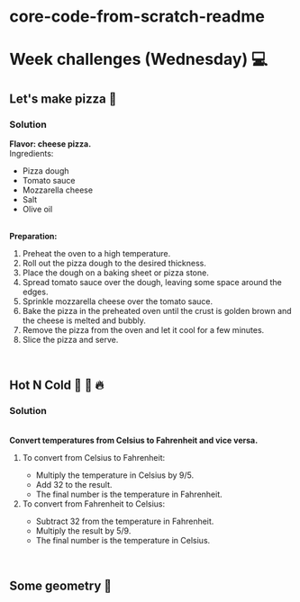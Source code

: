 # core-code-from-scratch-readme
<h1>Week challenges (Wednesday) 💻</h1>
<h2>Let's make pizza 🍕</h2>
<h3>Solution</h3>
  <b>Flavor: cheese pizza.</b><br>
Ingredients:
<ul>
  <li>Pizza dough</li>
  <li>Tomato sauce</li>
  <li>Mozzarella cheese</li>
  <li>Salt</li>
  <li>Olive oil</li>
</ul><br>
  <b>Preparation:</b>
<ol>
  <li>Preheat the oven to a high temperature.</li>
  <li>Roll out the pizza dough to the desired thickness.</li>
  <li>Place the dough on a baking sheet or pizza stone.</li>
  <li>Spread tomato sauce over the dough, leaving some space around the edges.</li>
  <li>Sprinkle mozzarella cheese over the tomato sauce.</li>
  <li>Bake the pizza in the preheated oven until the crust is golden brown and the cheese is melted and bubbly.</li>
  <li>Remove the pizza from the oven and let it cool for a few minutes.</li>
  <li>Slice the pizza and serve.</li>
</ol><br>

<h2>Hot N Cold 🤒 🧊 🔥</h2>
<h3>Solution</h3><br>
<b>Convert temperatures from Celsius to Fahrenheit and vice versa.</b>
<ol>
  <li>To convert from Celsius to Fahrenheit:</li>
    <ul>
       <li>Multiply the temperature in Celsius by 9/5.</li>
       <li>Add 32 to the result.</li>
       <li>The final number is the temperature in Fahrenheit.</li>
    </ul>
   <li>To convert from Fahrenheit to Celsius:</li>
    <ul>
       <li>Subtract 32 from the temperature in Fahrenheit.</li>
       <li>Multiply the result by 5/9.</li>
       <li>The final number is the temperature in Celsius.</li>
    </ul>
</ol><br>

<h2>Some geometry 📐</h2>
